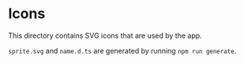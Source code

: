 # Icons
  
This directory contains SVG icons that are used by the app.

`sprite.svg` and `name.d.ts` are generated by running `npm run generate`.
